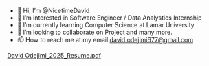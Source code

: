 - 👋 Hi, I’m @NicetimeDavid
- 👀 I’m interested in Software Engineer / Data Analystics Internship
- 🌱 I’m currently learning Computer Science at Lamar University
- 💞️ I’m looking to collaborate on Project and many more.
- 📫 How to reach me at my email david.odejimi677@gmail.com

<!---
NicetimeDavid/NicetimeDavid is a ✨ special ✨ repository because its `README.md` (this file) appears on your GitHub profile.
You can click the Preview link to take a look at your changes.
--->
[David Odejimi_2025_Resume.pdf](https://github.com/NicetimeDavid/NicetimeDavid/files/10830399/David.Odejimi_2025_Resume.pdf)

